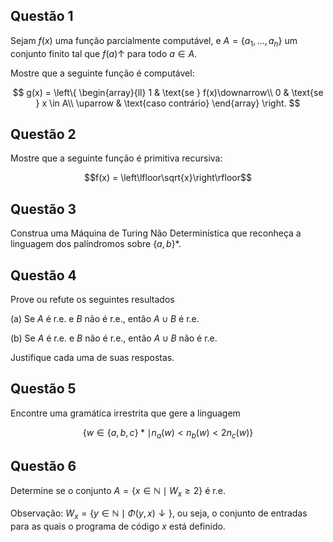 ## Questão 1

Sejam $f(x)$ uma função parcialmente computável, e $A = \{a_1,\ldots,a_n\}$ um conjunto finito tal que $f(a)\uparrow$ para todo $a \in A$.

Mostre que a seguinte função é computável:

$$
g(x) =
\left\{
\begin{array}{ll}
1 & \text{se } f(x)\downarrow\\
0 & \text{se } x \in A\\
\uparrow & \text{caso contrário}
\end{array}
\right.
$$

## Questão 2

Mostre que a seguinte função é primitiva recursiva:

$$f(x) = \left\lfloor\sqrt{x}\right\rfloor$$

## Questão 3

Construa uma Máquina de Turing Não Determinística que reconheça a linguagem dos palíndromos sobre $\{a,b\}*$.

## Questão 4

Prove ou refute os seguintes resultados

(a) Se $A$ é r.e. e $B$ não é r.e., então $A \cup B$ é r.e.

(b) Se $A$ é r.e. e $B$ não é r.e., então $A \cup B$ não é r.e.

Justifique cada uma de suas respostas.

## Questão 5

Encontre uma gramática irrestrita que gere a linguagem

$$\{w \in \{a,b,c\}* \mid n_a(w) < n_b(w) < 2n_c(w)\}$$

## Questão 6

Determine se o conjunto $A = \{x \in \mathbb{N} \mid W_x \ge 2\}$ é r.e.

Observação: $W_x = \{y \in \mathbb{N} \mid \Phi(y, x)\downarrow\}$, ou seja, o conjunto de entradas para as quais o programa de código $x$ está definido.